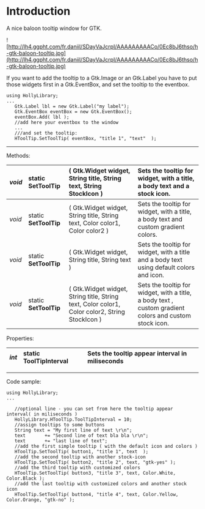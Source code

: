 # Introduction #

A nice baloon tooltip window for GTK.

![http://lh4.ggpht.com/fr.daniil/SDayVaJcrpI/AAAAAAAAACo/0Ec8bJ6thso/h-gtk-baloon-tooltip.jpg](http://lh4.ggpht.com/fr.daniil/SDayVaJcrpI/AAAAAAAAACo/0Ec8bJ6thso/h-gtk-baloon-tooltip.jpg)

If you want to add the tooltip to a Gtk.Image or an Gtk.Label you have to put those widgets first in a Gtk.EventBox, and set the tooltip to the eventbox.
```
using HollyLibrary;
...
   Gtk.Label lbl = new Gtk.Label("my label");
   Gtk.EventBox eventBox = new Gtk.EventBox();
   eventBox.Add( lbl );
   //add here your eventbox to the window
   ...
   ///and set the tooltip:
   HToolTip.SetToolTip( eventBox, "title 1", "text"  );  
```


---


Methods:

|_void_ | static **SetToolTip**|( Gtk.Widget widget, String title, String text, String StockIcon )|  Sets the tooltip for widget, with a title, a body text and a stock icon.|
|:------|:-------|:-----------------------------------------------------------------|:-------------------------------------------------------------------------|
|_void_|  static **SetToolTip**|( Gtk.Widget widget, String title, String text, Color color1, Color color2 )|  Sets the tooltip for widget, with a title, a body text and custom gradient colors.|
|_void_|  static **SetToolTip**|( Gtk.Widget widget, String title, String text )|  Sets the tooltip for widget, with a title and a body text using default colors and icon.|
|_void_|  static **SetToolTip**|( Gtk.Widget widget, String title, String text, Color color1, Color color2, String StockIcon )|  Sets the tooltip for widget, with a title, a body text , custom gradient colors and custom stock icon.|

Properties:

| _int_ |  static **ToolTipInterval** | Sets the tooltip appear interval in miliseconds |
|:------|:----------------------------|:------------------------------------------------|


---


Code sample:
```
using HollyLibrary;
...

   //optional line - you can set from here the tooltip appear interval( in miliseconds )
   HollyLibrary.HToolTip.ToolTipInterval = 10; 
   //assign tooltips to some buttons
   String text = "My first line of text \r\n";
   text       += "Second line of text bla bla \r\n";
   text       += "last line of text";
   //add the first simple tooltip ( with the default icon and colors )
   HToolTip.SetToolTip( button1, "title 1", text  );  
   //add the second tooltip with another stock-icon
   HToolTip.SetToolTip( button2, "title 2", text, "gtk-yes" );
   //add the third tooltip with customized colors
   HToolTip.SetToolTip( button3, "title 3", text, Color.White, Color.Black );
   //add the last tooltip with customized colors and another stock icon
   HToolTip.SetToolTip( button4, "title 4", text, Color.Yellow, Color.Orange, "gtk-no" );

```